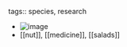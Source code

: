 tags:: species, research

- ![image](https://ipfs.io/ipfs/QmRxiR8yttSSLNm5mKnaibi8zVYssuZAVs7uQEiERKf92M)
- [[nut]], [[medicine]], [[salads]]